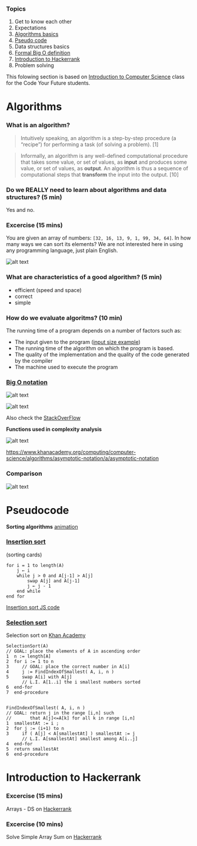 ### Topics

1. Get to know each other
1. Expectations 
1. [Algorithms basics](https://github.com/Michael-Antczak/Edinburgh-Algorithms/blob/master/Workshop%201/README.md#algorithms)
1. [Pseudo code](https://github.com/Michael-Antczak/Edinburgh-Algorithms/blob/master/Workshop%201/README.md#pseudocode)
1. Data structures basics
1. [Formal Big O definition](https://github.com/Michael-Antczak/Edinburgh-Algorithms/blob/master/Workshop%201/README.md#big-o-notation)
1. [Introduction to Hackerrank](https://github.com/Michael-Antczak/Edinburgh-Algorithms/blob/master/Workshop%201/README.md#introduction-to-hackerrank)
1. Problem solving

This folowing section is based on [Introduction to Computer Science](https://github.com/Michael-Antczak/Intro-to-computer-science) class for the Code Your Future students. 

# Algorithms

### What is an algorithm?  
  > Intuitively speaking, an algorithm is a step-by-step procedure (a “recipe”) for
  > performing a task (of solving a problem). [1]  
  
  >Informally, an algorithm is any well-defined computational procedure that takes
some value, or set of values, as **input** and produces some value, or set of values, as
**output**. An algorithm is thus a sequence of computational steps that **transform** the
input into the output. [10]
  
### Do we REALLY need to learn about algorithms and data structures? (5 min)

  Yes and no. 

### Excercise (15 mins)
You are given an array of numbers: `[32, 16, 13, 9, 1, 99, 34, 64]`. In how many ways we can sort its elements? We are not interested here in using any programming language, just plain English.   

![alt text](https://github.com/Michael-Antczak/Intro-to-computer-science/blob/master/resources/sorting_problem.png "Sorting problem") 


### What are characteristics of a good algorithm? (5 min)
  - efficient (speed and space)
  - correct
  - simple  
  
### How do we evaluate algoritms? (10 min)

  The running time of a program depends on a number of factors such as:
  - The input given to the program ([input size example](https://github.com/Michael-Antczak/Intro-to-computer-science/tree/master/examples/size_of_input))
  - The running time of the algorithm on which the program is based.  
  - The quality of the implementation and the quality of the code generated by
the compiler 
  - The machine used to execute the program  
  
   
  
### [Big O notation](https://en.wikipedia.org/wiki/Big_O_notation)  
 
 ![alt text](https://github.com/Michael-Antczak/Intro-to-computer-science/blob/master/resources/big_O.png "Big Oh") 
 
 ![alt text](https://github.com/Michael-Antczak/Intro-to-computer-science/blob/master/resources/asymptotic_notation.png "Asymptotic notation") 
  
  Also check the [StackOverFlow](https://stackoverflow.com/questions/487258/what-is-a-plain-english-explanation-of-big-o-notation)
  
  **Functions used in complexity analysis**  
  
  ![alt text](https://github.com/Michael-Antczak/Intro-to-computer-science/blob/master/resources/complexity_functions.png "Functions comparison") 

https://www.khanacademy.org/computing/computer-science/algorithms/asymptotic-notation/a/asymptotic-notation

### Comparison 
![alt text](https://github.com/Michael-Antczak/Intro-to-computer-science/blob/master/resources/choosing_sorting_algorithm.png "Choose sorting algorithm") 

# Pseudocode

**Sorting algorithms** [animation](https://www.toptal.com/developers/sorting-algorithms)  

### [Insertion sort](https://en.wikipedia.org/wiki/Insertion_sort)  
  (sorting cards)

```
for i = 1 to length(A)
    j ← i
    while j > 0 and A[j-1] > A[j]
        swap A[j] and A[j-1]
        j ← j - 1
    end while
end for
```

[Insertion sort JS code](https://github.com/Michael-Antczak/Intro-to-computer-science/blob/master/examples/size_of_input/sorting/insertion_sort.js)

### [Selection sort](https://en.wikipedia.org/wiki/Selection_sort)  

Selection sort on [Khan Academy](https://www.khanacademy.org/computing/computer-science/algorithms/sorting-algorithms/a/selection-sort-pseudocode)

```
SelectionSort(A)
// GOAL: place the elements of A in ascending order
1  n := length[A]
2  for i := 1 to n
3     // GOAL: place the correct number in A[i]
4     j := FindIndexOfSmallest( A, i, n )
5     swap A[i] with A[j]
      // L.I. A[1..i] the i smallest numbers sorted
6  end-for
7  end-procedure


FindIndexOfSmallest( A, i, n )
// GOAL: return j in the range [i,n] such 
//       that A[j]<=A[k] for all k in range [i,n]
1  smallestAt := i ;
2  for j := (i+1) to n
3     if ( A[j] < A[smallestAt] ) smallestAt := j
      // L.I. A[smallestAt] smallest among A[i..j]
4  end-for
5  return smallestAt
6  end-procedure
```


# Introduction to Hackerrank

### Excercise (15 mins)

Arrays - DS on [Hackerrank](https://www.hackerrank.com/challenges/arrays-ds/problem)   

### Excercise (10 mins)
Solve Simple Array Sum on [Hackerrank](https://www.hackerrank.com/challenges/simple-array-sum/problem)  

